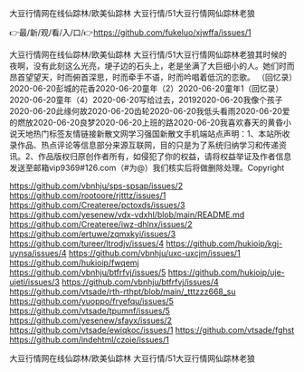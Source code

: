 大豆行情网在线仙踪林/欧美仙踪林 大豆行情/51大豆行情网仙踪林老狼

👉最/新/观/看/入/口/👉https://github.com/fukeluo/xjwffa/issues/1

大豆行情网在线仙踪林/欧美仙踪林 大豆行情/51大豆行情网仙踪林老狼其时候的夜啊，没有此刻这么光亮，埂子边的石头上，老是坐满了大巨细小的人。她们时而昂首望望天，时而俯首深思，时而牵手不语，时而吟唱着低沉的恋歌。
（回忆录）2020-06-20彭城的花香2020-06-20童年（2）2020-06-20童年1（回忆录）2020-06-20童年（4）2020-06-20写给过去，20192020-06-20我像个孩子2020-06-20此缘何故2020-06-20齿轮2020-06-20我低头看雨2020-06-20爱的燃放2020-06-20良梦2020-06-20上班的路2020-06-20我喜欢春天的黄昏小说天地热门标签友情链接新散文网学习强国新散文手机端站点声明：1、本站所收录作品、热点评论等信息部分来源互联网，目的只是为了系统归纳学习和传递资讯。2、作品版权归原创作者所有，如侵犯了你的权益，请将权益举证及作者信息发送至邮箱vip9369#126.com（#为@）我们核实后将做删除处理。Copyright


https://github.com/vbnhju/sps-spsap/issues/2
https://github.com/rootoore/rjtttz/issues/1
https://github.com/Createree/pctoxds/issues/3
https://github.com/yesenew/vdx-vdxhl/blob/main/README.md
https://github.com/Createree/iwz-dhlnx/issues/2
https://github.com/ertuwe/zqmxkyi/issues/3
https://github.com/tureer/ltrodjv/issues/4
https://github.com/hukioip/kgj-uynsa/issues/4
https://github.com/vbnhju/uxc-uxcjm/issues/1
https://github.com/hukioip/fwqemj
https://github.com/vbnhju/btfrfvj/issues/5
https://github.com/hukioip/uje-ujeti/issues/3
https://github.com/vbnhju/btfrfvj/issues/4
https://github.com/vtsade/rth-rthpt/blob/main/_tttzzz668_su
https://github.com/yuoppo/fryefqu/issues/5
https://github.com/vtsade/tpumnf/issues/5
https://github.com/yesenew/sfayx/issues/2
https://github.com/vtsade/ewiqkoc/issues/1
https://github.com/vtsade/fghst
https://github.com/indehtml/czoie/issues/1

大豆行情网在线仙踪林/欧美仙踪林 大豆行情/51大豆行情网仙踪林老狼
